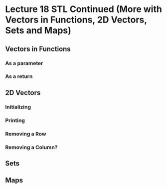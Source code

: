 # Lecture 18 STL Continued (More with Vectors in Functions, 2D Vectors, Sets and Maps)

## Vectors in Functions

### As a parameter

### As a return

## 2D Vectors

### Initializing

### Printing

### Removing a Row

### Removing a Column?

## Sets

## Maps
